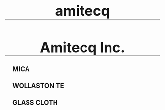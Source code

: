 # amitecq<!DOCTYPE html>
<html lang="en" dir="ltr">
  <head>
    <meta charset="utf-8">
    <head>
<title> Amitecq Inc</title>
<style>
h1{text-align: center; font-size:45px; border-bottom:1px solid gray;}
</style>
<h1>Amitecq Inc.</h1>
<ul>
<h2>MICA</h2>
<h2>WOLLASTONITE</h2>
<h2>GLASS CLOTH</h2>
</ul>
